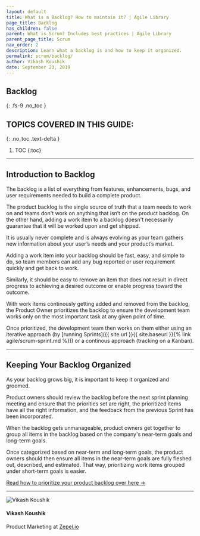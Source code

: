 ```yaml
---
layout: default
title: What is a Backlog? How to maintain it? | Agile Library
page_title: Backlog
has_children: false
parent: What is Scrum? Includes best practices | Agile Library
parent_page_title: Scrum
nav_order: 2
description: Learn what a backlog is and how to keep it organized. 
permalink: scrum/backlog/
author: Vikash Koushik
date: September 23, 2019
---
```


## Backlog
{: .fs-9 .no_toc }

## TOPICS COVERED IN THIS GUIDE:
{: .no_toc .text-delta }

1. TOC
{:toc}

---

## Introduction to Backlog
The backlog is a list of everything from features, enhancements, bugs, and user requirements needed to build a complete product. 

The product backlog is the single source of truth that a team needs to work on and teams don't work on anything that isn’t on the product backlog. On the other hand, adding a work item to a backlog doesn't necessarily guarantee that it will be worked upon and get shipped.

It is usually never complete and is always evolving as your team gathers new information about your user’s needs and your product’s market.

Adding a work item into your backlog should be fast, easy, and simple to do, so team members can add any bug reported or user requirement quickly and get back to work. 

Similarly, it should be easy to remove an item that does not result in direct progress to achieving a desired outcome or enable progress toward the outcome.

With work items continously getting added and removed from the backlog, the Product Owner prioritizes the backlog to ensure the development team works only on the most important task at any given point of time. 

Once prioritized, the development team then works on them either using an iterative approach (by [running Sprints]({{ site.url }}{{ site.baseurl }}{% link agile/scrum-sprint.md %})) or a continous approach (tracking on a Kanban).

---

## Keeping Your Backlog Organized

As your backlog grows big, it is important to keep it organized and groomed. 

Product owners should review the backlog before the next sprint planning meeting and ensure that the priorities set are right, the prioritized items have all the right information, and the feedback from the previous Sprint has been incorporated. 

When the backlog gets unmanageable, product owners get together to group all items in the backlog based on the company's near-term goals and long-term goals. 

Once categorized based on near-term and long-term goals, the product owners should then ensure all items in the near-term goals are fully fleshed out, described, and estimated. That way, prioritizing work items grouped under short-term goals is easier.

[Read how to prioritize your product backlog over here →](https://zepel.io/blog/prioritize-product-feature-backlog/?utm_source=agilelibrary&utm_medium=text&utm_campaign=scrum-backlog)

---

<section class="author-card">
        <img class="author-profile-image" src="/agile/assets/uploads/vikashkoushik.jpeg" alt="Vikash Koushik">
        <section class="author-card-content">
        <h4 class="author-card-name">Vikash Koushik</h4>
            <p>Product Marketing at <a href="https://zepel.io/">Zepel.io</a></p>
    </section>
</section>